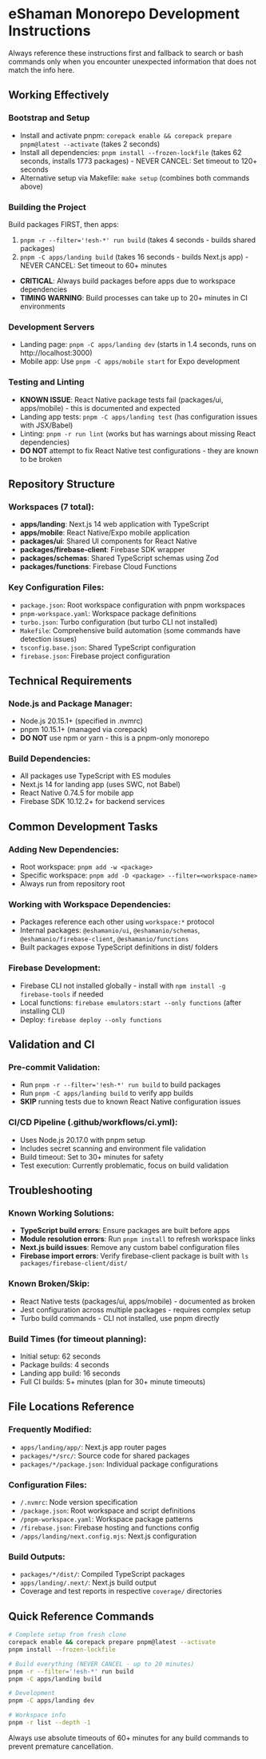 # eShaman Monorepo Development Instructions

Always reference these instructions first and fallback to search or bash commands only when you encounter unexpected information that does not match the info here.

## Working Effectively

### Bootstrap and Setup

- Install and activate pnpm: `corepack enable && corepack prepare pnpm@latest --activate` (takes 2 seconds)
- Install all dependencies: `pnpm install --frozen-lockfile` (takes 62 seconds, installs 1773 packages) - NEVER CANCEL: Set timeout to 120+ seconds
- Alternative setup via Makefile: `make setup` (combines both commands above)

### Building the Project

Build packages FIRST, then apps:

1. `pnpm -r --filter='!esh-*' run build` (takes 4 seconds - builds shared packages)
2. `pnpm -C apps/landing build` (takes 16 seconds - builds Next.js app) - NEVER CANCEL: Set timeout to 60+ minutes

- **CRITICAL**: Always build packages before apps due to workspace dependencies
- **TIMING WARNING**: Build processes can take up to 20+ minutes in CI environments

### Development Servers

- Landing page: `pnpm -C apps/landing dev` (starts in 1.4 seconds, runs on http://localhost:3000)
- Mobile app: Use `pnpm -C apps/mobile start` for Expo development

### Testing and Linting

- **KNOWN ISSUE**: React Native package tests fail (packages/ui, apps/mobile) - this is documented and expected
- Landing app tests: `pnpm -C apps/landing test` (has configuration issues with JSX/Babel)
- Linting: `pnpm -r run lint` (works but has warnings about missing React dependencies)
- **DO NOT** attempt to fix React Native test configurations - they are known to be broken

## Repository Structure

### Workspaces (7 total):

- **apps/landing**: Next.js 14 web application with TypeScript
- **apps/mobile**: React Native/Expo mobile application
- **packages/ui**: Shared UI components for React Native
- **packages/firebase-client**: Firebase SDK wrapper
- **packages/schemas**: Shared TypeScript schemas using Zod
- **packages/functions**: Firebase Cloud Functions

### Key Configuration Files:

- `package.json`: Root workspace configuration with pnpm workspaces
- `pnpm-workspace.yaml`: Workspace package definitions
- `turbo.json`: Turbo configuration (but turbo CLI not installed)
- `Makefile`: Comprehensive build automation (some commands have detection issues)
- `tsconfig.base.json`: Shared TypeScript configuration
- `firebase.json`: Firebase project configuration

## Technical Requirements

### Node.js and Package Manager:

- Node.js 20.15.1+ (specified in .nvmrc)
- pnpm 10.15.1+ (managed via corepack)
- **DO NOT** use npm or yarn - this is a pnpm-only monorepo

### Build Dependencies:

- All packages use TypeScript with ES modules
- Next.js 14 for landing app (uses SWC, not Babel)
- React Native 0.74.5 for mobile app
- Firebase SDK 10.12.2+ for backend services

## Common Development Tasks

### Adding New Dependencies:

- Root workspace: `pnpm add -w <package>`
- Specific workspace: `pnpm add -D <package> --filter=<workspace-name>`
- Always run from repository root

### Working with Workspace Dependencies:

- Packages reference each other using `workspace:*` protocol
- Internal packages: `@eshamanio/ui`, `@eshamanio/schemas`, `@eshamanio/firebase-client`, `@eshamanio/functions`
- Built packages expose TypeScript definitions in dist/ folders

### Firebase Development:

- Firebase CLI not installed globally - install with `npm install -g firebase-tools` if needed
- Local functions: `firebase emulators:start --only functions` (after installing CLI)
- Deploy: `firebase deploy --only functions`

## Validation and CI

### Pre-commit Validation:

- Run `pnpm -r --filter='!esh-*' run build` to build packages
- Run `pnpm -C apps/landing build` to verify app builds
- **SKIP** running tests due to known React Native configuration issues

### CI/CD Pipeline (.github/workflows/ci.yml):

- Uses Node.js 20.17.0 with pnpm setup
- Includes secret scanning and environment file validation
- Build timeout: Set to 30+ minutes for safety
- Test execution: Currently problematic, focus on build validation

## Troubleshooting

### Known Working Solutions:

- **TypeScript build errors**: Ensure packages are built before apps
- **Module resolution errors**: Run `pnpm install` to refresh workspace links
- **Next.js build issues**: Remove any custom babel configuration files
- **Firebase import errors**: Verify firebase-client package is built with `ls packages/firebase-client/dist/`

### Known Broken/Skip:

- React Native tests (packages/ui, apps/mobile) - documented as broken
- Jest configuration across multiple packages - requires complex setup
- Turbo build commands - CLI not installed, use pnpm directly

### Build Times (for timeout planning):

- Initial setup: 62 seconds
- Package builds: 4 seconds
- Landing app build: 16 seconds
- Full CI builds: 5+ minutes (plan for 30+ minute timeouts)

## File Locations Reference

### Frequently Modified:

- `apps/landing/app/`: Next.js app router pages
- `packages/*/src/`: Source code for shared packages
- `packages/*/package.json`: Individual package configurations

### Configuration Files:

- `/.nvmrc`: Node version specification
- `/package.json`: Root workspace and script definitions
- `/pnpm-workspace.yaml`: Workspace package patterns
- `/firebase.json`: Firebase hosting and functions config
- `/apps/landing/next.config.mjs`: Next.js configuration

### Build Outputs:

- `packages/*/dist/`: Compiled TypeScript packages
- `apps/landing/.next/`: Next.js build output
- Coverage and test reports in respective `coverage/` directories

## Quick Reference Commands

```bash
# Complete setup from fresh clone
corepack enable && corepack prepare pnpm@latest --activate
pnpm install --frozen-lockfile

# Build everything (NEVER CANCEL - up to 20 minutes)
pnpm -r --filter='!esh-*' run build
pnpm -C apps/landing build

# Development
pnpm -C apps/landing dev

# Workspace info
pnpm -r list --depth -1
```

Always use absolute timeouts of 60+ minutes for any build commands to prevent premature cancellation.
